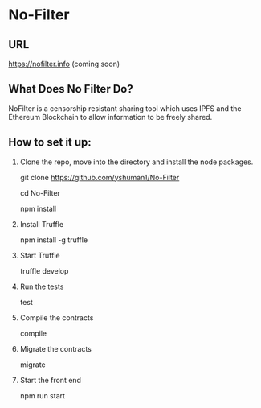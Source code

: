 # No-Filter

## URL

https://nofilter.info (coming soon)

## What Does No Filter Do?

NoFilter is a censorship resistant sharing tool which uses IPFS and the Ethereum Blockchain to allow information to be freely shared.

## How to set it up:

1. Clone the repo, move into the directory and install the node packages.

   git clone https://github.com/yshuman1/No-Filter
   
   cd No-Filter
   
   npm install

2. Install Truffle

   npm install -g truffle

3. Start Truffle

   truffle develop

4. Run the tests

   test

5. Compile the contracts

   compile

6) Migrate the contracts

   migrate

7) Start the front end

   npm run start
